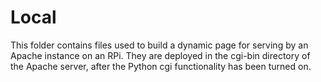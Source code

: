 # Local
This folder contains files used to build a dynamic page for serving by an Apache instance on an RPi. They are deployed in the cgi-bin directory of the Apache server, after the Python cgi functionality has been turned on.